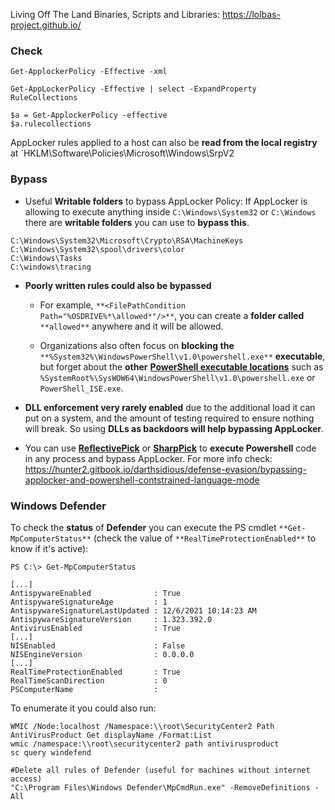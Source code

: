 Living Off The Land Binaries, Scripts and Libraries: https://lolbas-project.github.io/
### Check

```
Get-ApplockerPolicy -Effective -xml

Get-AppLockerPolicy -Effective | select -ExpandProperty RuleCollections

$a = Get-ApplockerPolicy -effective
$a.rulecollections
```

AppLocker rules applied to a host can also be **read from the local registry** at `HKLM\Software\Policies\Microsoft\Windows\SrpV2

### Bypass

- Useful **Writable folders** to bypass AppLocker Policy: If AppLocker is allowing to execute anything inside `C:\Windows\System32` or `C:\Windows` there are **writable folders** you can use to **bypass this**.

```
C:\Windows\System32\Microsoft\Crypto\RSA\MachineKeys
C:\Windows\System32\spool\drivers\color
C:\Windows\Tasks
C:\windows\tracing
```

- **Poorly written rules could also be bypassed**
    
    - For example, `**<FilePathCondition Path="%OSDRIVE%*\allowed*"/>**`, you can create a **folder called** `**allowed**` anywhere and it will be allowed.
        
    
    - Organizations also often focus on **blocking the** `**%System32%\WindowsPowerShell\v1.0\powershell.exe**` **executable**, but forget about the **other** [**PowerShell executable locations**](https://www.powershelladmin.com/wiki/PowerShell_Executables_File_System_Locations) such as `%SystemRoot%\SysWOW64\WindowsPowerShell\v1.0\powershell.exe` or `PowerShell_ISE.exe`.
        
    

- **DLL enforcement very rarely enabled** due to the additional load it can put on a system, and the amount of testing required to ensure nothing will break. So using **DLLs as backdoors will help bypassing AppLocker**.
    

- You can use [**ReflectivePick**](https://github.com/PowerShellEmpire/PowerTools/tree/master/PowerPick) or [**SharpPick**](https://github.com/PowerShellEmpire/PowerTools/tree/master/PowerPick) to **execute Powershell** code in any process and bypass AppLocker. For more info check: https://hunter2.gitbook.io/darthsidious/defense-evasion/bypassing-applocker-and-powershell-contstrained-language-mode


### Windows Defender

To check the **status** of **Defender** you can execute the PS cmdlet `**Get-MpComputerStatus**` (check the value of `**RealTimeProtectionEnabled**` to know if it's active):

```
PS C:\> Get-MpComputerStatus

[...]
AntispywareEnabled              : True
AntispywareSignatureAge         : 1
AntispywareSignatureLastUpdated : 12/6/2021 10:14:23 AM
AntispywareSignatureVersion     : 1.323.392.0
AntivirusEnabled                : True
[...]
NISEnabled                      : False
NISEngineVersion                : 0.0.0.0
[...]
RealTimeProtectionEnabled       : True
RealTimeScanDirection           : 0
PSComputerName                  :
```

To enumerate it you could also run:

```
WMIC /Node:localhost /Namespace:\\root\SecurityCenter2 Path AntiVirusProduct Get displayName /Format:List
wmic /namespace:\\root\securitycenter2 path antivirusproduct
sc query windefend

#Delete all rules of Defender (useful for machines without internet access)
"C:\Program Files\Windows Defender\MpCmdRun.exe" -RemoveDefinitions -All
```

